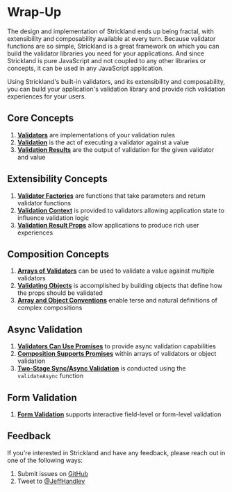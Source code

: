 # Wrap-Up

The design and implementation of Strickland ends up being fractal, with extensibility and composability available at every turn. Because validator functions are so simple, Strickland is a great framework on which you can build the validator libraries you need for your applications. And since Strickland is pure JavaScript and not coupled to any other libraries or concepts, it can be used in any JavaScript application.

Using Strickland's built-in validators, and its extensibility and composability, you can build your application's validation library and provide rich validation experiences for your users.

## Core Concepts

1. [**Validators**](introduction/validators.md) are implementations of your validation rules
2. [**Validation**](introduction/validation.md) is the act of executing a validator against a value
3. [**Validation Results**](introduction/validationresults.md) are the output of validation for the given validator and value

## Extensibility Concepts

1. [**Validator Factories**](extensibility/validatorfactories.md) are functions that take parameters and return validator functions
2. [**Validation Context**](extensibility/validationcontext.md) is provided to validators allowing application state to influence validation logic
3. [**Validation Result Props**](extensibility/validationresultprops.md) allow applications to produce rich user experiences

## Composition Concepts

1. [**Arrays of Validators**](composition/arraysofvalidators/) can be used to validate a value against multiple validators
2. [**Validating Objects**](composition/validatingobjects/) is accomplished by building objects that define how the props should be validated
3. [**Array and Object Conventions**](composition/conventions.md) enable terse and natural definitions of complex compositions

## Async Validation

1. [**Validators Can Use Promises**](async/) to provide async validation capabilities
2. [**Composition Supports Promises**](async/validatorarraysandobjects.md) within arrays of validators or object validation
3. [**Two-Stage Sync/Async Validation**](async/twostagevalidation.md) is conducted using the `validateAsync` function

## Form Validation

1. [**Form Validation**](forms/) supports interactive field-level or form-level validation

## Feedback

If you're interested in Strickland and have any feedback, please reach out in one of the following ways:

1. Submit issues on [GitHub](https://github.com/jeffhandley/strickland/issues)
2. Tweet to [@JeffHandley](https://twitter.com/JeffHandley)

